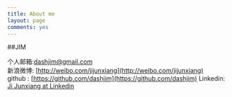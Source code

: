 ```yaml
---
title: About me
layout: page
comments: yes
---
```

  
##JIM    

个人邮箱:dashjim@gmail.com      
新浪微博: [http://weibo.com/jijunxiang](http://weibo.com/jijunxiang)      
github : [https://github.com/dashjim](https://github.com/dashjim)
Linkedin: [Ji Junxiang at Linkedin](http://www.linkedin.com/pub/junxiang-ji/58/97/b90)
